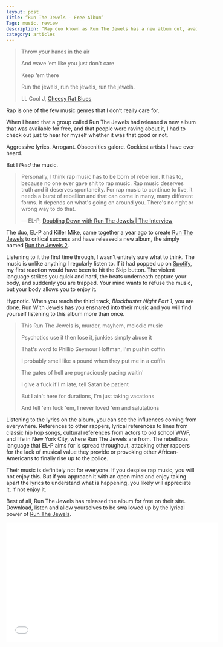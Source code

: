 ```yaml
---
layout: post
Title: “Run The Jewels - Free Album”
Tags: music, review
description: “Rap duo known as Run The Jewels has a new album out, available for free.”
category: articles
---
```


> Throw your hands in the air
> 
> And wave ‘em like you just don't care
> 
> Keep ‘em there
> 
> Run the jewels, run the jewels, run the jewels.
> 
> LL Cool J, [Cheesy Rat Blues](https://www.youtube.com/watch?v=cwx6pLz21gE&spfreload=10 "Cheesy Rat Blues | LL Cool J")

Rap is one of the few music genres that I don’t really care for.  

When I heard that a group called Run The Jewels had released a new album that was available for free, and that people were raving about it, I had to check out just to hear for myself whether it was that good or not. 

Aggressive lyrics. Arrogant. Obscenities galore. Cockiest artists I have ever heard. 

But I *liked* the music.

> Personally, I think rap music has to be born of rebellion. It has to, because no one ever gave shit to rap music. Rap music deserves truth and it deserves spontaneity. For rap music to continue to live, it needs a burst of rebellion and that can come in many, many different forms. It depends on what's going on around you. There's no right or wrong way to do that. 
>  
> — EL-P, [Doubling Down with Run The Jewels | The Interview](http://www.interviewmagazine.com/music/run-the-jewels#_ "Doubling Down with Run The Jewels | Interview Magazine")

The duo, EL-P and Killer Mike, came together a year ago to create [Run The Jewels](http://www.amazon.com/gp/product/B00NDA9I0W/ref=as_li_tl?ie=UTF8&camp=1789&creative=390957&creativeASIN=B00NDA9I0W&linkCode=as2&tag=four0b-20&linkId=V5RMHVM7LYJJYWCK "Run The Jewels | Amazon") to critical success and have released a new album, the simply named [Run the Jewels 2](ttp://www.amazon.com/gp/product/B00O8Z92B6/ref=as_li_tl?ie=UTF8&camp=1789&creative=390957&creativeASIN=B00O8Z92B6&linkCode=as2&tag=four0b-20&linkId=BOZVWBXJPZJF6KQM "Run the Jewels 2 | Amazon"). 

Listening to it the first time through, I wasn’t entirely sure what to think. The music is unlike anything I regularly listen to. If it had popped up on [Spotify](http://www.spotify.com "Spotify"), my first reaction would have been to hit the Skip button. The violent language strikes you quick and hard, the beats underneath capture your body, and suddenly you are trapped. Your mind wants to refuse the music, but your body allows you to enjoy it. 

Hypnotic. When you reach the third track, *Blockbuster Night Part 1*, you are done. Run With Jewels has you ensnared into their music and you will find yourself listening to this album more than once. 

> This Run The Jewels is, murder, mayhem, melodic music
> 
> Psychotics use it then lose it, junkies simply abuse it
> 
> That's word to Phillip Seymour Hoffman, I'm pushin coffin
> 
> I probably smell like a pound when they put me in a coffin
> 
> The gates of hell are pugnaciously pacing waitin'
> 
> I give a fuck if I'm late, tell Satan be patient
> 
> But I ain't here for durations, I'm just taking vacations
> 
> And tell 'em fuck 'em, I never loved 'em and salutations

Listening to the lyrics on the album, you can see the influences coming from everywhere. References to other rappers, lyrical references to lines from classic hip hop songs, cultural references from actors to old school WWF, and life in New York City, where Run The Jewels are from. The rebellious language that EL-P aims for is spread throughout, attacking other rappers for the lack of musical value they provide or provoking other African-Americans to finally rise up to the police. 

Their music is definitely not for everyone. If you despise rap music, you will not enjoy this. But if you approach it with an open mind and enjoy taking apart the lyrics to understand what is happening, you likely will appreciate it, if not enjoy it. 

Best of all, Run The Jewels has released the album for free on their site. Download, listen and allow yourselves to be swallowed up by the lyrical power of [Run The Jewels](http://www.runthejewels.net "Run The Jewels").

<iframe width="560" height="315" src="//www.youtube.com/embed/s26VJ_DKQH0" frameborder="0" allowfullscreen></iframe>


